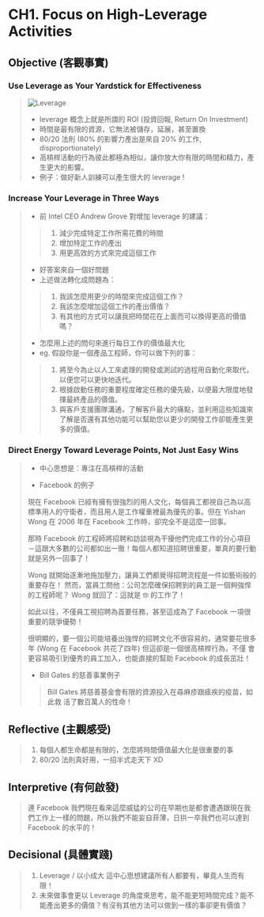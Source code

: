 # CH1. Focus on High-Leverage Activities

## Objective (客觀事實)
 
### Use Leverage as Your Yardstick for Effectiveness

> ![Leverage](Leverage.jpg "Leverage")
>
> * leverage 概念上就是所謂的 ROI (投資回報, Return On Investment)
> * 時間是最有限的資源，它無法被儲存，延展，甚至置換
> * 80/20 法則 (80% 的影響力產出是來自 20% 的工作, disproportionately)
> * 高槓桿活動的行為彼此都極為相似，讓你放大你有限的時間和精力，產生更大的影響。       
> * 例子：做好新人訓練可以產生很大的 leverage !

### Increase Your Leverage in Three Ways

> * 前 Intel CEO Andrew Grove 對增加 leverage 的建議：
>> 1. 減少完成特定工作所需花費的時間
>> 2. 增加特定工作的產出
>> 3. 用更高效的方式來完成這個工作
>
> * 好答案來自一個好問題
> * 上述做法轉化成問題為：
>> 1. 我該怎麼用更少的時間來完成這個工作？
>> 2. 我該怎麼增加這個工作的產出價值？
>> 3. 有其他的方式可以讓我把時間花在上面而可以換得更高的價值嗎？
> 
> * 怎麼用上述的問句來進行每日工作的價值最大化
> * eg. 假設你是一個產品工程師，你可以做下列的事：
>> 1. 將至今為止以人工來處理的開發或測試的過程用自動化來取代，以便您可以更快地迭代。
>> 2. 根據啟動任務的重要程度確定任務的優先級，以便最大限度地發揮最終產品的價值。
>> 3. 與客戶支援團隊溝通，了解客戶最大的痛點，並利用這些知識來了解是否還有其他功能可以幫助您以更少的開發工作卻能產生更多的價值。
>

### Direct Energy Toward Leverage Points, Not Just Easy Wins

> * 中心思想是：專注在高槓桿的活動
>
> * Facebook 的例子
>
> 現在 Facebook 已經有擁有很強烈的用人文化，每個員工都視自己為以高
> 標準用人的守衛者，而且用人是工作權重裡最為優先的事。但在 Yishan 
> Wong 在 2006 年在 Facebook 工作時，卻完全不是這麼一回事。
>
> 那時 Facebook 的工程師將招聘和訪談視為干擾他們完成工作的分心項目
> －這跟大多數的公司都如出一徹！每個人都知道招聘很重要，單真的要行動
> 就是另外一回事了！
>
> Wong 就開始逐漸地施加壓力，讓員工們都覺得招聘流程是一件如藝術般的
> 重要存在！
> 然而，當員工問他：公司怎麼確保招聘到的員工是一個夠強悍的工程師呢？
> Wong 就回了：這就是 `你` 的工作了！
> 
> 如此以往，不僅員工視招聘為首要任務，甚至這成為了 Facebook 一項很
> 重要的競爭優勢！
>
> 很明顯的，要一個公司能培養出強悍的招聘文化不很容易的，通常要花很多
> 年 (Wong 在 Facebook 共花了四年) 但這卻是一個很高槓桿行為，不僅
> 會更容易吸引到優秀的員工加入，也能直接的幫助 Facebook 的成長茁壯！
>
> * Bill Gates 的慈善事業例子
>
>> Bill Gates 將慈善基金會有限的資源投入在尋麻疹跟瘧疾的疫苗，如此救
>> 活了數百萬人的性命！
>

## Reflective (主觀感受) 
> 1. 每個人都生命都是有限的，怎麼將時間價值最大化是很重要的事
> 2. 80/20 法則真好用，一招半式走天下 XD

## Interpretive (有何啟發)
> 連 Facebook 我們現在看來這麼威猛的公司在早期也是都會遭遇跟現在我們工作上一樣的問題，所以我們不能妄自菲薄，日拱一卒我們也可以達到 Facebook 的水平的！
 
## Decisional (具體實踐)
> 1. Leverage / 以小成大 這中心思想建議所有人都要有，畢竟人生而有限！
> 2. 未來做事會更以 Leverage 的角度來思考，能不能更短時間完成？能不能產出更多的價值？有沒有其他方法可以做到一樣的事卻更有價值？


